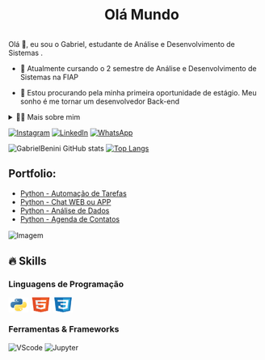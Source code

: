 <!--título-->
<div id="user-content-toc">
  <ul align="center">
    <summary><h1 style="display: inline-block">Olá Mundo</h1></summary>
</div>

<!-- Presentation -->
<p>
  Olá 👋, eu sou o Gabriel, estudante de Análise e Desenvolvimento de Sistemas .

  - 🌱 Atualmente cursando o 2 semestre de Análise e Desenvolvimento de Sistemas na FIAP 

  - 🔭 Estou procurando pela minha primeira oportunidade de estágio. Meu sonho é me tornar um desenvolvedor Back-end
</p>

<!-- Dropdown -->
<details>
  <summary>👨‍💻 Mais sobre mim</summary>

  - 💬 Tenho 20 anos, atualmente morando em Americana - SP . Tenho inglês avançado, e conhecimentos em HTML, CSS, Python .

  - ⚡ Apaixonado pela tecnologia, adoro estudar, e sempre estar adquirindo novos conhecimentos! Acredito que nossos interesses pessoais contribuem para uma percepção mais apurada das coisas e para a resolução de problemas
. \o/
</details>

<!-- Links -->
[![Instagram](https://img.shields.io/badge/Instagram-E4405F?style=for-the-badge&logo=instagram&logoColor=white)](https://www.instagram.com/gabriel_benini/)
[![LinkedIn](https://img.shields.io/badge/LinkedIn-0077B5?style=for-the-badge&logo=linkedin&logoColor=white)](https://www.linkedin.com/in/gabriel-benini-78bb2b271/)
[![WhatsApp](https://img.shields.io/badge/WhatsApp-25D366?style=for-the-badge&logo=whatsapp&logoColor=white)](https://wa.me/5519983060132)

<!-- GithubStats -->
![GabrielBenini GitHub stats](https://github-readme-stats.vercel.app/api?username=GabrielBenini&show_icons=true&theme=radical)
[![Top Langs](https://github-readme-stats.vercel.app/api/top-langs/?username=GabrielBenini&show_icons=true&theme=radical)](https://github.com/anuraghazra/github-readme-stats)

<!-- Portfolio -->
## Portfolio:
- [Python - Automação de Tarefas](https://github.com/GabrielBenini/Automacao-De-Tarefas)
- [Python - Chat WEB ou APP](https://github.com/GabrielBenini/Chat-Web-E-App)
- [Python - Análise de Dados](https://github.com/GabrielBenini/Analise-De-Dados)
- [Python - Agenda de Contatos](https://github.com/GabrielBenini/Agenda-De-Contatos)

<!-- GIF -->
<p align="left">
  <img align="center" src="https://github.com/VariableBee/VariableBee/assets/77739311/4e9f41af-6b57-49a7-b15a-74322e96b4d7" alt="Imagem">
</p>

## 🔥 Skills
<!-- Skills: Programming Languages -->
  <div style="flex-basis: 48%;">
    <h3>Linguagens de Programação</h3>
    <img align="center" alt="Python" height="30" width="40" src="https://raw.githubusercontent.com/devicons/devicon/master/icons/python/python-original.svg">
    <img align="center" alt="HTML" height="30" width="40" src="https://raw.githubusercontent.com/devicons/devicon/master/icons/html5/html5-original.svg">
    <img align="center" alt="CSS" height="30" width="40" src="https://raw.githubusercontent.com/devicons/devicon/master/icons/css3/css3-original.svg">
  </div>
  
  <!-- Skills: Tools & Frameworks -->
  <div style="flex-basis: 48%;">
    <h3>Ferramentas & Frameworks</h3>
    <img align="center" alt="VScode" height="30" width="40" src="https://cdn.jsdelivr.net/gh/devicons/devicon/icons/vscode/vscode-original.svg">
    <img align="center" alt="Jupyter" height="30" width="40" src="https://cdn.jsdelivr.net/gh/devicons/devicon/icons/jupyter/jupyter-original.svg">
  </div>
  
